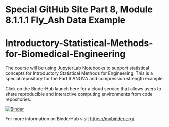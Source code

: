 # Special GitHub Site Part 8, Module 8.1.1.1 Fly_Ash Data Example 
# Introductory-Statistical-Methods-for-Biomedical-Engineering

The course will be using JupyterLab Notebooks to support statistical concepts for Introductory Statistical Methods for Engineering. This is a special repository for the Part 6 ANOVA and compression strength example.    

Click on the BinderHub launch here for a cloud service that allows users to share reproducible and interactive computing environments from code repositories. 

[![Binder](https://mybinder.org/badge_logo.svg)](https://mybinder.org/v2/gh/Statistical-Methods-for-Engineering/Special-GitHub-Site-Part-8-Example-8.1.3-Stack-Loss-Data/HEAD)


For more information on BinderHub visit https://mybinder.org/.
